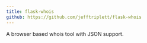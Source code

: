 ```yaml
---
title: flask-whois
github: https://github.com/jefftriplett/flask-whois
---
```


A browser based whois tool with JSON support.
